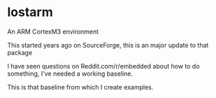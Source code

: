 # lostarm
An ARM CortexM3 environment

This started years ago on SourceForge, this is an major update to that package

I have seen questions on Reddit.com/r/embedded about how to do something, I've needed a working baseline.

This is that baseline from which I create examples.

